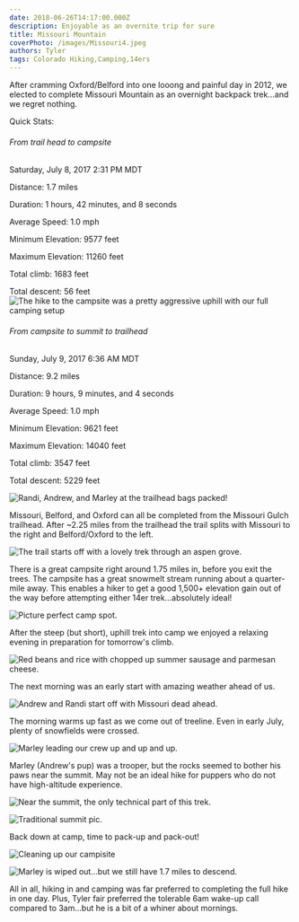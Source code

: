 ```yaml
---
date: 2018-06-26T14:17:00.000Z 
description: Enjoyable as an overnite trip for sure
title: Missouri Mountain
coverPhoto: /images/Missouri4.jpeg
authors: Tyler
tags: Colorado Hiking,Camping,14ers
---
```

After cramming Oxford/Belford into one looong and painful day in 2012, we elected to complete Missouri Mountain as an overnight backpack trek...and we regret nothing.

Quick Stats:

###### From trail head to campsite

Saturday, July 8, 2017 2:31 PM MDT

Distance: 1.7 miles

Duration: 1 hours, 42 minutes, and 8 seconds

Average Speed: 1.0 mph

Minimum Elevation: 9577 feet

Maximum Elevation: 11260 feet

Total climb: 1683 feet

Total descent: 56 feet
![The hike to the campsite was a pretty aggressive uphill with our full camping setup](/images/Hike-to-campsite.png)

###### From campsite to summit to trailhead

Sunday, July 9, 2017 6:36 AM MDT

Distance: 9.2 miles

Duration: 9 hours, 9 minutes, and 4 seconds

Average Speed: 1.0 mph

Minimum Elevation: 9621 feet

Maximum Elevation: 14040 feet

Total climb: 3547 feet

Total descent: 5229 feet

![Randi, Andrew, and Marley at the trailhead bags packed!](/images/Missouri1.jpeg)

Missouri, Belford, and Oxford can all be completed from the Missouri Gulch trailhead. After ~2.25 miles from the trailhead the trail splits with Missouri to the right and Belford/Oxford to the left.

![The trail starts off with a lovely trek through an aspen grove.](/images/Missouri2.jpeg)

There is a great campsite right around 1.75 miles in, before you exit the trees. The campsite has a great snowmelt stream running about a quarter-mile away. This enables a hiker to get a good 1,500+ elevation gain out of the way before attempting either 14er trek...absolutely ideal!

![Picture perfect camp spot.](/images/Missouri3.jpeg)

After the steep (but short), uphill trek into camp we enjoyed a relaxing evening in preparation for tomorrow's climb.

![Red beans and rice with chopped up summer sausage and parmesan cheese.](/images/Missouri4.jpeg)

The next morning was an early start with amazing weather ahead of us.

![Andrew and Randi start off with Missouri dead ahead.](/images/Missouri5.jpeg)

The morning warms up fast as we come out of treeline. Even in early July, plenty of snowfields were crossed.

![Marley leading our crew up and up and up.](/images/Missouri6.jpeg)

Marley (Andrew's pup) was a trooper, but the rocks seemed to bother his paws near the summit. May not be an ideal hike for puppers who do not have high-altitude experience.

![Near the summit, the only technical part of this trek.](/images/Missouri7.jpeg)

![Traditional summit pic.](/images/Missouri8.jpeg)

Back down at camp, time to pack-up and pack-out!

![Cleaning up our campisite](/images/Missouri9.jpeg)

![Marley is wiped out...but we still have 1.7 miles to descend.](/images/Missouri10.jpeg)

All in all, hiking in and camping was far preferred to completing the full hike in one day. Plus, Tyler fair preferred the tolerable 6am wake-up call compared to 3am...but he is a bit of a whiner about mornings.
